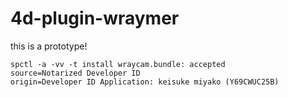 # 4d-plugin-wraymer

this is a prototype!

```
spctl -a -vv -t install wraycam.bundle: accepted
source=Notarized Developer ID
origin=Developer ID Application: keisuke miyako (Y69CWUC25B)
```
